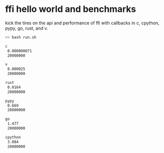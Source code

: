 # ffi hello world and benchmarks

kick the tires on the api and performance of ffi with callbacks in c, cpython, pypy, go, rust, and v.

```bash
>> bash run.sh

c
 0.000000071
 20000000

v
 0.000025
 20000000

rust
 0.0164
 20000000

pypy
 0.669
 20000000

go
 1.477
 20000000

cpython
 3.084
 20000000

```
